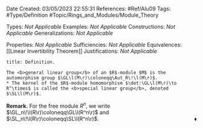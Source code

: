 <div class="topSpace"></div>

Date Created: 03/05/2023 22:55:31
References: #Ref/Alu09
Tags: #Type/Definition #Topic/Rings_and_Modules/Module_Theory

Types: <i>Not Applicable</i>
Examples: <i>Not Applicable</i>
Constructions: <i>Not Applicable</i>
Generalizations: <i>Not Applicable</i>

Properties: <i>Not Applicable</i>
Sufficiencies: <i>Not Applicable</i>
Equivalences: [[Linear Invertibility Theorem]]
Justifications: <i>Not Applicable</i>

``` ad-Definition
title: Definition.

The <b>general linear group</b> of an $R$-module $M$ is the automorphism group $\GL\l(M\r)\coloneqq\Aut_R\!\l(M\r)$.
* The kernel of the $R$-module homomorphism $\det:\GL\l(M\r)\to R^\times$ is called the <b>special linear group</b>, denoted $\SL\l(M\r)$.

```

<b>Remark.</b> For the free module $R^n$, we write $\GL_n\!\l(R\r)\coloneqq\GL\l(R^n\r)$ and $\SL_n\!\l(R\r)\coloneqq\SL\l(R^n\r)$.<span style="float:right;">$\blacklozenge$</span>
